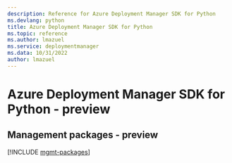 ```yaml
---
description: Reference for Azure Deployment Manager SDK for Python
ms.devlang: python
title: Azure Deployment Manager SDK for Python
ms.topic: reference
ms.author: lmazuel
ms.service: deploymentmanager
ms.data: 10/31/2022
author: lmazuel
---
```

# Azure Deployment Manager SDK for Python - preview

## Management packages - preview
[!INCLUDE [mgmt-packages](deployment-manager-mgmt-index.md)]
